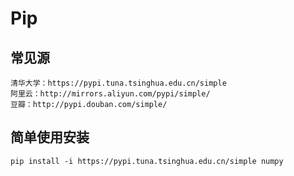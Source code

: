 # Pip

## 常见源

```
清华大学：https://pypi.tuna.tsinghua.edu.cn/simple
阿里云：http://mirrors.aliyun.com/pypi/simple/
豆瓣：http://pypi.douban.com/simple/
```

## 简单使用安装

```
pip install -i https://pypi.tuna.tsinghua.edu.cn/simple numpy
```

